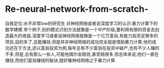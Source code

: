 # Re-neural-network-from-scratch-
自我定位:水平非常low的研究生
对神经网络或者说深度学习的认识:暴力计算下的数学建模.举个例子,别的模式识别方法就像是一个中产阶级,要利用有限的资金去创造最大的收益.深度学习或者说神经网络就像是一个亿万富翁,有能力投资足够多的项目,投的多了,总能赚钱.但是并非神经网络的成功完全就是借助暴力计算,他的成功还在于方法,还以富翁投资为例,每年总有不少富翁在投资中破产,也有不少人赚的不多,但是,总有那么一些人,可能他偶尔会赔钱,甚至赔很多,但总体来说,他们一直在赚钱.而他们富翁赚钱的秘诀,就好像神经网络之于暴力计算.
